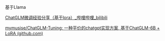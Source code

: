 基于Llama

[ChatGLM微调经验分享（基于lora）_哔哩哔哩_bilibili](https://www.bilibili.com/video/BV1eL41127uC/?-Arouter=story&buvid=Z04E510301E2317E4258B86E9DE3EE9C4D01&is_story_h5=false&mid=VWzcmGUtEsG3cu5l2eCFlg%3D%3D&p=1&plat_id=163&share_from=ugc&share_medium=iphone&share_plat=ios&share_session_id=BD109E67-D22A-4874-837A-F22D6DA7CF3D&share_source=WEIXIN&share_tag=s_i&timestamp=1681072448&unique_k=iyYnae6&up_id=7990701)

[mymusise/ChatGLM-Tuning: 一种平价的chatgpt实现方案, 基于ChatGLM-6B + LoRA (github.com)](https://github.com/mymusise/ChatGLM-Tuning)
